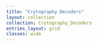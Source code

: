 ```yaml
---
title: "Crytography Decoders"
layout: collection
collection: Crytography_Decoders
entries_layout: grid
classes: wide
---
```

